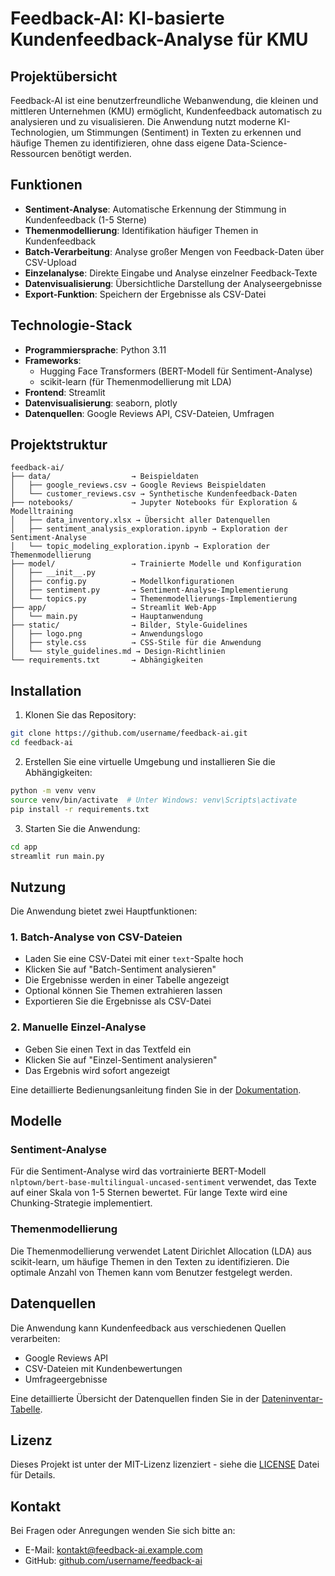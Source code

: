 # Feedback-AI: KI-basierte Kundenfeedback-Analyse für KMU

## Projektübersicht

Feedback-AI ist eine benutzerfreundliche Webanwendung, die kleinen und mittleren Unternehmen (KMU) ermöglicht, Kundenfeedback automatisch zu analysieren und zu visualisieren. Die Anwendung nutzt moderne KI-Technologien, um Stimmungen (Sentiment) in Texten zu erkennen und häufige Themen zu identifizieren, ohne dass eigene Data-Science-Ressourcen benötigt werden.

## Funktionen

- **Sentiment-Analyse**: Automatische Erkennung der Stimmung in Kundenfeedback (1-5 Sterne)
- **Themenmodellierung**: Identifikation häufiger Themen in Kundenfeedback
- **Batch-Verarbeitung**: Analyse großer Mengen von Feedback-Daten über CSV-Upload
- **Einzelanalyse**: Direkte Eingabe und Analyse einzelner Feedback-Texte
- **Datenvisualisierung**: Übersichtliche Darstellung der Analyseergebnisse
- **Export-Funktion**: Speichern der Ergebnisse als CSV-Datei

## Technologie-Stack

- **Programmiersprache**: Python 3.11
- **Frameworks**: 
  - Hugging Face Transformers (BERT-Modell für Sentiment-Analyse)
  - scikit-learn (für Themenmodellierung mit LDA)
- **Frontend**: Streamlit
- **Datenvisualisierung**: seaborn, plotly
- **Datenquellen**: Google Reviews API, CSV-Dateien, Umfragen

## Projektstruktur

```
feedback-ai/
├── data/                  → Beispieldaten
│   ├── google_reviews.csv → Google Reviews Beispieldaten
│   └── customer_reviews.csv → Synthetische Kundenfeedback-Daten
├── notebooks/             → Jupyter Notebooks für Exploration & Modelltraining
│   ├── data_inventory.xlsx → Übersicht aller Datenquellen
│   ├── sentiment_analysis_exploration.ipynb → Exploration der Sentiment-Analyse
│   └── topic_modeling_exploration.ipynb → Exploration der Themenmodellierung
├── model/                 → Trainierte Modelle und Konfiguration
│   ├── __init__.py
│   ├── config.py          → Modellkonfigurationen
│   ├── sentiment.py       → Sentiment-Analyse-Implementierung
│   └── topics.py          → Themenmodellierungs-Implementierung
├── app/                   → Streamlit Web-App
│   └── main.py            → Hauptanwendung
├── static/                → Bilder, Style-Guidelines
│   ├── logo.png           → Anwendungslogo
│   ├── style.css          → CSS-Stile für die Anwendung
│   └── style_guidelines.md → Design-Richtlinien
└── requirements.txt       → Abhängigkeiten
```

## Installation

1. Klonen Sie das Repository:
```bash
git clone https://github.com/username/feedback-ai.git
cd feedback-ai
```

2. Erstellen Sie eine virtuelle Umgebung und installieren Sie die Abhängigkeiten:
```bash
python -m venv venv
source venv/bin/activate  # Unter Windows: venv\Scripts\activate
pip install -r requirements.txt
```

3. Starten Sie die Anwendung:
```bash
cd app
streamlit run main.py
```

## Nutzung

Die Anwendung bietet zwei Hauptfunktionen:

### 1. Batch-Analyse von CSV-Dateien

- Laden Sie eine CSV-Datei mit einer `text`-Spalte hoch
- Klicken Sie auf "Batch-Sentiment analysieren"
- Die Ergebnisse werden in einer Tabelle angezeigt
- Optional können Sie Themen extrahieren lassen
- Exportieren Sie die Ergebnisse als CSV-Datei

### 2. Manuelle Einzel-Analyse

- Geben Sie einen Text in das Textfeld ein
- Klicken Sie auf "Einzel-Sentiment analysieren"
- Das Ergebnis wird sofort angezeigt

Eine detaillierte Bedienungsanleitung finden Sie in der [Dokumentation](app_user_guide.md).

## Modelle

### Sentiment-Analyse

Für die Sentiment-Analyse wird das vortrainierte BERT-Modell `nlptown/bert-base-multilingual-uncased-sentiment` verwendet, das Texte auf einer Skala von 1-5 Sternen bewertet. Für lange Texte wird eine Chunking-Strategie implementiert.

### Themenmodellierung

Die Themenmodellierung verwendet Latent Dirichlet Allocation (LDA) aus scikit-learn, um häufige Themen in den Texten zu identifizieren. Die optimale Anzahl von Themen kann vom Benutzer festgelegt werden.

## Datenquellen

Die Anwendung kann Kundenfeedback aus verschiedenen Quellen verarbeiten:
- Google Reviews API
- CSV-Dateien mit Kundenbewertungen
- Umfrageergebnisse

Eine detaillierte Übersicht der Datenquellen finden Sie in der [Dateninventar-Tabelle](notebooks/data_inventory.xlsx).

## Lizenz

Dieses Projekt ist unter der MIT-Lizenz lizenziert - siehe die [LICENSE](LICENSE) Datei für Details.

## Kontakt

Bei Fragen oder Anregungen wenden Sie sich bitte an:
- E-Mail: kontakt@feedback-ai.example.com
- GitHub: [github.com/username/feedback-ai](https://github.com/username/feedback-ai)
